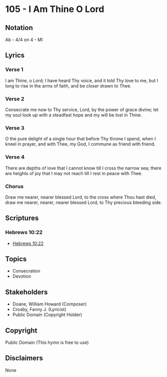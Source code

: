 # 105 - I Am Thine O Lord

## Notation

Ab - 4/4 on 4 - MI

## Lyrics

### Verse 1

I am Thine, o Lord; I have heard Thy voice, and it told Thy love to me, but I long to rise in the arms of faith, and be closer drawn to Thee.

### Verse 2

Consecrate me now to Thy service, Lord, by the power of grace divine; let my soul look up with a steadfast hope and my will be lost in Thine.

### Verse 3

O the pure delight of a single hour that before Thy throne I spend, when I kneel in prayer, and with Thee, my God, I commune as friend with friend.

### Verse 4

There are depths of love that I cannot know till I cross the narrow sea; there are heights of joy that I may not reach till I rest in peace with Thee.

### Chorus

Draw me nearer, nearer blessed Lord, to the cross where Thou hast died, draw me nearer, nearer, nearer blessed Lord, to Thy precious bleeding side.


## Scriptures

### Hebrews 10:22

- [Hebrews 10:22](https://www.biblegateway.com/passage/?search=Hebrews%2010%3A22)


## Topics

- Consecration
- Devotion

## Stakeholders

- Doane, William Howard (Composer)
- Crosby, Fanny J. (Lyricist)
- Public Domain (Copyright Holder)

## Copyright

Public Domain
(This hymn is free to use)

## Disclaimers

None

